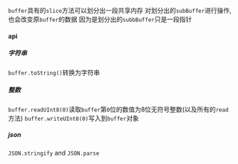 `buffer`具有的`slice`方法可以划分出一段共享内存
对划分出的`subBuffer`进行操作, 也会改变原`buffer`的数据
因为是划分出的`subbBuffer`只是一段指针

#### api
##### 字符串
`buffer.toString()`转换为字符串

##### 整数
`buffer.readUInt8(0)`读取`buffer`第`0`位的数值为8位无符号整数(以及所有的`read`方法)
`buffer.writeUInt8(0)`写入到`buffer`对象

##### json
`JSON.stringify` and `JSON.parse`
